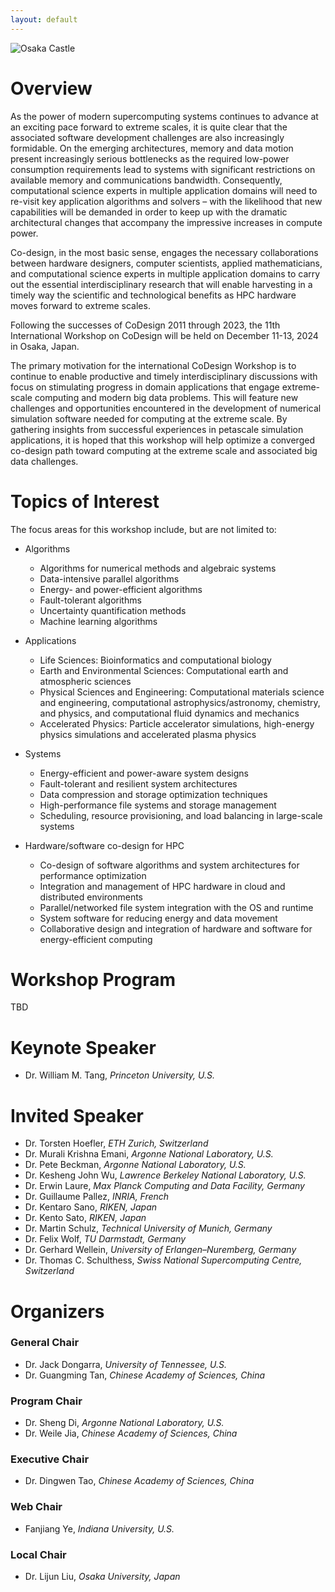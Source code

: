 ```yaml
---
layout: default
---
```


<!-- ![Branching](https://user-images.githubusercontent.com/1593048/236631293-b32345e4-6638-454e-b096-b69022731ccc.png) -->
![Osaka Castle](/assets/images/osaka-castle.jpg)


# Overview

As the power of modern supercomputing systems continues to advance at an exciting pace forward to extreme scales, it is quite clear that the associated software development challenges are also increasingly formidable.  On the emerging architectures, memory and data motion present increasingly serious bottlenecks as the required low-power consumption requirements lead to systems with significant restrictions on available memory and communications bandwidth. Consequently, computational science experts in multiple application domains will need to re-visit key application algorithms and solvers – with the likelihood that new capabilities will be demanded in order to keep up with the dramatic architectural changes that accompany the impressive increases in compute power.  

Co-design, in the most basic sense, engages the necessary collaborations between hardware designers, computer scientists, applied mathematicians, and computational science experts in multiple application domains to carry out the essential interdisciplinary research that will enable harvesting in a timely way the scientific and technological benefits as HPC hardware moves forward to extreme scales. 

Following the successes of CoDesign 2011 through 2023, the 11th International Workshop on CoDesign will be held on December 11-13, 2024 in Osaka, Japan.

The primary motivation for the international CoDesign Workshop is to continue to enable productive and timely interdisciplinary discussions with focus on stimulating progress in domain applications that engage extreme-scale computing and modern big data problems. This will feature new challenges and opportunities encountered in the development of numerical simulation software needed for computing at the extreme scale. By gathering insights from successful experiences in petascale simulation applications, it is hoped that this workshop will help optimize a converged co-design path toward computing at the extreme scale and associated big data challenges.

# Topics of Interest

The focus areas for this workshop include, but are not limited to:

- Algorithms
  - Algorithms for numerical methods and algebraic systems
  - Data-intensive parallel algorithms
  - Energy- and power-efficient algorithms
  - Fault-tolerant algorithms
  - Uncertainty quantification methods
  - Machine learning algorithms

- Applications
  - Life Sciences: Bioinformatics and computational biology
  - Earth and Environmental Sciences: Computational earth and atmospheric sciences
  - Physical Sciences and Engineering: Computational materials science and engineering, computational astrophysics/astronomy, chemistry, and physics, and computational fluid dynamics and mechanics
  - Accelerated Physics: Particle accelerator simulations, high-energy physics simulations and accelerated plasma physics  

- Systems
  - Energy-efficient and power-aware system designs
  - Fault-tolerant and resilient system architectures
  - Data compression and storage optimization techniques
  - High-performance file systems and storage management
  - Scheduling, resource provisioning, and load balancing in large-scale systems

- Hardware/software co-design for HPC
  - Co-design of software algorithms and system architectures for performance optimization
  - Integration and management of HPC hardware in cloud and distributed environments
  - Parallel/networked file system integration with the OS and runtime
  - System software for reducing energy and data movement
  - Collaborative design and integration of hardware and software for energy-efficient computing


# Workshop Program
TBD

# Keynote Speaker
* Dr. William M. Tang, _Princeton University, U.S._

# Invited Speaker
* Dr. Torsten Hoefler, _ETH Zurich, Switzerland_
* Dr. Murali Krishna Emani, _Argonne National Laboratory, U.S._
* Dr. Pete Beckman, _Argonne National Laboratory, U.S._ 
* Dr. Kesheng John Wu, _Lawrence Berkeley National Laboratory, U.S._
* Dr. Erwin Laure, _Max Planck Computing and Data Facility, Germany_
* Dr. Guillaume Pallez, _INRIA, French_
* Dr. Kentaro Sano, _RIKEN, Japan_
* Dr. Kento Sato, _RIKEN, Japan_
* Dr. Martin Schulz, _Technical University of Munich, Germany_
* Dr. Felix Wolf, _TU Darmstadt, Germany_
* Dr. Gerhard Wellein, _University of Erlangen–Nuremberg, Germany_
* Dr. Thomas C. Schulthess, _Swiss National Supercomputing Centre, Switzerland_


# Organizers

### General Chair
* Dr. Jack Dongarra, _University of Tennessee, U.S._
* Dr. Guangming Tan, _Chinese Academy of Sciences, China_

### Program Chair
* Dr. Sheng Di, _Argonne National Laboratory, U.S._
* Dr. Weile Jia, _Chinese Academy of Sciences, China_

### Executive Chair
* Dr. Dingwen Tao, _Chinese Academy of Sciences, China_

### Web Chair
* Fanjiang Ye, _Indiana University, U.S._

### Local Chair
* Dr. Lijun Liu, _Osaka University, Japan_


